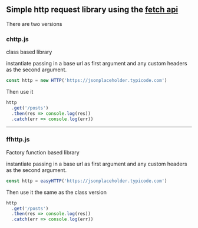 ## Simple http request library using the [fetch api](https://developer.mozilla.org/en-US/docs/Web/API/Fetch_API)

There are two versions

### chttp.js

class based library

instantiate passing in a base url as first argument and any custom headers as the second argument.

```js
const http = new HTTP('https://jsonplaceholder.typicode.com')
```

Then use it

```js
http
  .get('/posts')
  .then(res => console.log(res))
  .catch(err => console.log(err))
```

---

### ffhttp.js

Factory function based library

instantiate passing in a base url as first argument and any custom headers as the second argument.

```js
const http = easyHTTP('https://jsonplaceholder.typicode.com')
```

Then use it the same as the class version

```js
http
  .get('/posts')
  .then(res => console.log(res))
  .catch(err => console.log(err))
```
